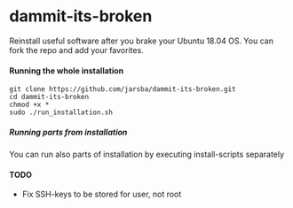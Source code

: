 # dammit-its-broken
Reinstall useful software after you brake your Ubuntu 18.04 OS. You can fork the repo and add your favorites.

#### Running the whole installation

```shell
git clone https://github.com/jarsba/dammit-its-broken.git
cd dammit-its-broken
chmod +x *
sudo ./run_installation.sh
```

##### Running parts from installation

You can run also parts of installation by executing install-scripts separately

#### TODO

- Fix SSH-keys to be stored for user, not root
